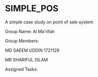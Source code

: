 # SIMPLE_POS
A simple case study on point of sale system

Group Name: Al Ma'rifah

Group Members:

MD SAEEM UDDIN 1721129

MR SHARIFUL ISLAM 


Assigned Tasks:
